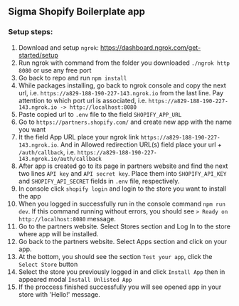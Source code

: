 ## Sigma Shopify Boilerplate app

### Setup steps:
1. Download and setup `ngrok`: https://dashboard.ngrok.com/get-started/setup
2. Run ngrok with command from the folder you downloaded `./ngrok http 8080` or use any free port
3. Go back to repo and run `npm install`
4. While packages installing, go back to ngrok console and copy the next url, i.e. `https://a829-188-190-227-143.ngrok.io` from the last line. Pay attention to which port url is associated, i.e. `https://a829-188-190-227-143.ngrok.io -> http://localhost:8080`
5. Paste copied url to `.env` file to the field `SHOPIFY_APP_URL`
6. Go to `https://partners.shopify.com/` and create new app with the name you want
7. It the field App URL place your ngrok link `https://a829-188-190-227-143.ngrok.io`. And in Allowed redirection URL(s) field place your url + `/auth/callback`, i.e. `https://a829-188-190-227-143.ngrok.io/auth/callback`
8. After app is created go to its page in partners website and find the next two lines `API key` and  `API secret key`. Place them into `SHOPIFY_API_KEY`  and  `SHOPIFY_API_SECRET` fields in `.env` file, respectively.
9. In console click `shopify login` and login to the store you want to install the app
10. When you logged in successfully run in the console command `npm run dev`. If this command running without errors, you should see `> Ready on http://localhost:8080` message.
11. Go to the partners website. Select Stores section and Log In to the store where app will be installed.
12. Go back to the partners website. Select Apps section and click on your app.
13. At the bottom, you should see the section `Test your app`, click the `Select Store` button
14. Select the store you previously logged in and click `Install App` then in appeared modal `Install Unlisted App`
15. If the proccess finished successfully you will see opened app in your store with 'Hello!' message.